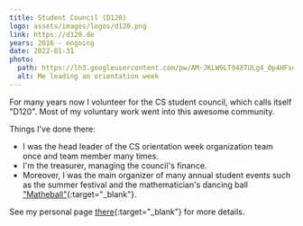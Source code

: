 ```yaml
---
title: Student Council (D120)
logo: assets/images/logos/d120.png
link: https://d120.de
years: 2016 - ongoing
date: 2022-01-31
photo:
  path: https://lh3.googleusercontent.com/pw/AM-JKLW9LT94XTULg4_0p4HFsorKGEvyWwzW7GfWkDDXNYNmv8_A6wHfBGnSqEf0W21MSg6IfS2T6TcAQEdaWyMs4aBMt_RQeli8g2I3AyG8B_xjnAl9TsUS9D13CacoQwQkrXCaS-l8DYAifFlqlpi5T46xow=w1800
  alt: Me leading an orientation week
---
```


For many years now I volunteer for the CS student council,
which calls itself "D120".
Most of my voluntary work went into this awesome community.

Things I've done there:
* I was the head leader of the CS orientation week
  organization team once and team member many times.
* I'm the treasurer, managing the council's finance.
* Moreover, I was the main organizer of many annual student
  events such as the summer festival and the mathematician's
  dancing ball ["Matheball"](https://matheball.de){:target="_blank"}.

See my personal page
[there](https://d120.de/de/fachschaft/fachschaftler_innen/mark-rothermel/){:target="_blank"}
for more details.
